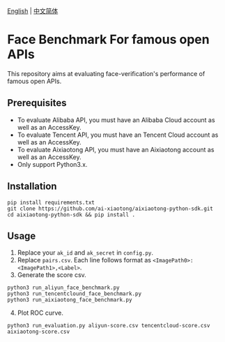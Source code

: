 [English](https://github.com/ai-xiaotong/face-benchmark) | [中文简体](https://github.com/ai-xiaotong/face-benchmark/blob/master/README_CN.md)
# Face Benchmark For famous open APIs

This repository aims at evaluating face-verification's performance
 of famous open APIs.

## Prerequisites

- To evaluate Alibaba API, you must have an Alibaba Cloud account as well as an AccessKey.
- To evaluate Tencent API, you must have an Tencent Cloud account as well as an AccessKey.
- To evaluate Aixiaotong API, you must have an Aixiaotong account as well as an AccessKey.
- Only support Python3.x.

## Installation

```
pip install requirements.txt
git clone https://github.com/ai-xiaotong/aixiaotong-python-sdk.git
cd aixiaotong-python-sdk && pip install .
```

## Usage

1. Replace your `ak_id` and `ak_secret` in `config.py`.
2. Replace `pairs.csv`. Each line follows format as `<ImagePath0>:<ImagePath1>,<Label>`.
3. Generate the score csv.
```
python3 run_aliyun_face_benchmark.py
python3 run_tencentclound_face_benchmark.py
python3 run_aixiaotong_face_benchmark.py
```
4. Plot ROC curve.
```
python3 run_evaluation.py aliyun-score.csv tencentcloud-score.csv aixiaotong-score.csv
```
